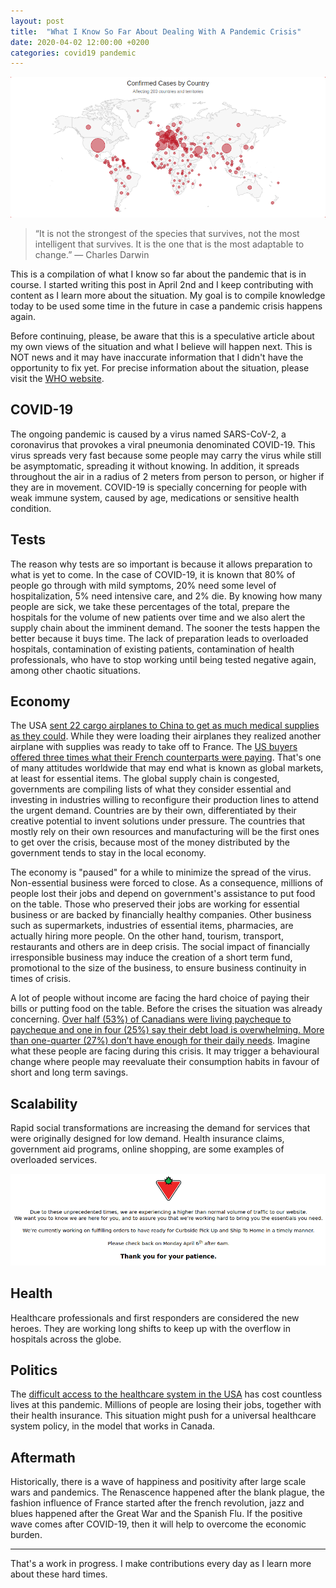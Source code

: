 ```yaml
---
layout: post
title:  "What I Know So Far About Dealing With A Pandemic Crisis"
date: 2020-04-02 12:00:00 +0200
categories: covid19 pandemic
---
```


![Global Pandemic](/images/posts/pandemic.png)

> “It is not the strongest of the species that survives,
> not the most intelligent that survives.
> It is the one that is the most adaptable to change.”
> ― Charles Darwin

This is a compilation of what I know so far about the pandemic that is in course. I started writing this post in April 2nd and I keep contributing with content as I learn more about the situation. My goal is to compile knowledge today to be used some time in the future in case a pandemic crisis happens again.

Before continuing, please, be aware that this is a speculative article about my own views of the situation and what I believe will happen next. This is NOT news and it may have inaccurate information that I didn't have the opportunity to fix yet. For precise information about the situation, please visit the [WHO website][WHO].

<!-- more -->

## COVID-19

The ongoing pandemic is caused by a virus named SARS-CoV-2, a coronavirus that provokes a viral pneumonia denominated COVID-19. This virus spreads very fast because some people may carry the virus while still be asymptomatic, spreading it without knowing. In addition, it spreads throughout the air in a radius of 2 meters from person to person, or higher if they are in movement. COVID-19 is specially concerning for people with weak immune system, caused by age, medications or sensitive health condition.

## Tests

The reason why tests are so important is because it allows preparation to what is yet to come. In the case of COVID-19, it is known that 80% of people go through with mild symptoms, 20% need some level of hospitalization, 5% need intensive care, and 2% die. By knowing how many people are sick, we take these percentages of the total, prepare the hospitals for the volume of new patients over time and we also alert the supply chain about the imminent demand. The sooner the tests happen the better because it buys time. The lack of preparation leads to overloaded hospitals, contamination of existing patients, contamination of health professionals, who have to stop working until being tested negative again, among other chaotic situations.

## Economy

The USA [sent 22 cargo airplanes to China to get as much medical supplies as they could][22-airplanes]. While they were loading their airplanes they realized another airplane with supplies was ready to take off to France. The [US buyers offered three times what their French counterparts were paying][france-lost]. That's one of many attitudes worldwide that may end what is known as global markets, at least for essential items. The global supply chain is congested, governments are compiling lists of what they consider essential and investing in industries willing to reconfigure their production lines to attend the urgent demand. Countries are by their own, differentiated by their creative potential to invent solutions under pressure. The countries that mostly rely on their own resources and manufacturing will be the first ones to get over the crisis, because most of the money distributed by the government tends to stay in the local economy.

The economy is "paused" for a while to minimize the spread of the virus. Non-essential business were forced to close. As a consequence, millions of people lost their jobs and depend on government's assistance to put food on the table. Those who preserved their jobs are working for essential business or are backed by financially healthy companies. Other business such as supermarkets, industries of essential items, pharmacies, are actually hiring more people. On the other hand, tourism, transport, restaurants and others are in deep crisis. The social impact of financially irresponsible business may induce the creation of a short term fund, promotional to the size of the business, to ensure business continuity in times of crisis.

A lot of people without income are facing the hard choice of paying their bills or putting food on the table. Before the crises the situation was already concerning. [Over half (53%) of Canadians were living paycheque to paycheque and one in four (25%) say their debt load is overwhelming. More than one-quarter (27%) don’t have enough for their daily needs][affordability-index]. Imagine what these people are facing during this crisis. It may trigger a behavioural change where people may reevaluate their consumption habits in favour of short and long term savings.

## Scalability

Rapid social transformations are increasing the demand for services that were originally designed for low demand. Health insurance claims, government aid programs, online shopping, are some examples of overloaded services.

![Problem on the Canadian Tire Website](/images/posts/canadiantire-scalability.png)

## Health

Healthcare professionals and first responders are considered the new heroes. They are working long shifts to keep up with the overflow in hospitals across the globe.

## Politics

The [difficult access to the healthcare system in the USA][healthcare-usa] has cost countless lives at this pandemic. Millions of people are losing their jobs, together with their health insurance. This situation might push for a universal healthcare system policy, in the model that works in Canada.

## Aftermath

Historically, there is a wave of happiness and positivity after large scale wars and pandemics. The Renascence happened after the blank plague, the fashion influence of France started after the french revolution, jazz and blues happened after the Great War and the Spanish Flu. If the positive wave comes after COVID-19, then it will help to overcome the economic burden.

<hr>

That's a work in progress. I make contributions every day as I learn more about these hard times.

[22-airplanes]: https://www.nytimes.com/2020/03/29/business/economy/coronavirus-china-supplies.html

[affordability-index]: https://www.investmentexecutive.com/news/research-and-markets/majority-of-canadians-living-paycheque-to-paycheque-survey-2/

[france-lost]: https://www.theguardian.com/world/2020/apr/02/global-battle-coronavirus-equipment-masks-tests

[GitHub]: https://github.com/htmfilho/htmfilho.github.io/commits/master/_posts/2020/2020-04-02-what-know-pandemic-response.md

[healthcare-usa]: https://www.theguardian.com/us-news/2020/mar/26/us-insurance-companies-coronavirus-hospitals

[WHO]: https://www.who.int/emergencies/diseases/novel-coronavirus-2019
